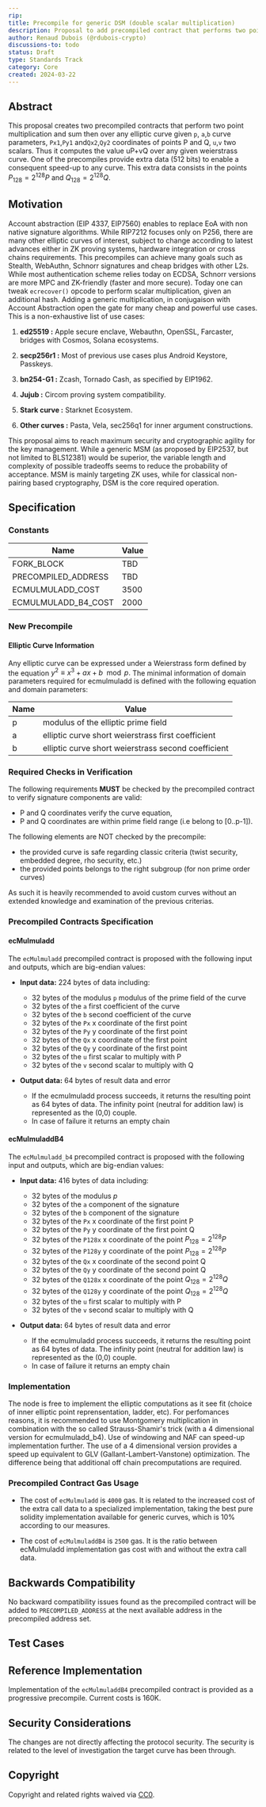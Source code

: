 ```yaml
---
rip: 
title: Precompile for generic DSM (double scalar multiplication)
description: Proposal to add precompiled contract that performs two point multiplication and an addition over any elliptic curve.
author: Renaud Dubois (@rdubois-crypto)
discussions-to: todo
status: Draft
type: Standards Track
category: Core
created: 2024-03-22
---
```


## Abstract

This proposal creates two precompiled contracts that perform two point multiplication and sum then over any elliptic curve  given `p`, `a`,`b` curve parameters,   `Px1`,`Py1` and`Qx2`,`Qy2` coordinates of points  P and Q, `u`,`v` two scalars. Thus it computes the value uP+vQ over any given weierstrass curve. One of the precompiles provide extra data (512 bits) to enable a consequent speed-up to any curve. This extra data consists in the points $P_{128}=2^{128}P$ and $Q_{128}=2^{128}Q$.


## Motivation

Account abstraction (EIP 4337, EIP7560) enables to replace EoA with non native signature algorithms. While RIP7212 focuses only on P256, 
there are many other elliptic curves of interest, subject to change according to latest advances either in ZK proving systems, hardware integration or cross chains requirements. This precompiles can achieve many goals such as Stealth, WebAuthn, Schnorr signatures and cheap bridges with other L2s. While most authentication scheme relies today on ECDSA, Schnorr versions are more MPC and ZK-friendly (faster and more secure). Today one can  tweak `ecrecover()` opcode to perform scalar multiplication, given an additional hash. Adding a generic multiplication, in conjugaison with Account Abstraction open the gate for many cheap and powerful use cases. This is a non-exhaustive list of use cases:

1. **ed25519 :** Apple secure enclave,  Webauthn, OpenSSL, Farcaster, bridges with Cosmos, Solana ecosystems.

2. **secp256r1 :** Most of previous use cases plus Android Keystore, Passkeys.

3. **bn254-G1 :** Zcash, Tornado Cash, as specified by EIP1962.

4. **Jujub :** Circom proving system compatibility.

5. **Stark curve :** Starknet Ecosystem.

6. **Other curves :** Pasta, Vela, sec256q1 for inner argument constructions.


This proposal aims to reach maximum security and cryptographic agility for the key management. 
While a generic MSM (as proposed by EIP2537, but not limited to BLS12381) would be superior, the variable length and complexity of possible tradeoffs seems to reduce the probability of acceptance. MSM is mainly targeting ZK uses, while for classical non-pairing based cryptography, DSM is the core required operation.


## Specification

### Constants

| Name                  | Value                                                                           |
|-----------------------|---------------------------------------------------------------------------------|
| FORK_BLOCK            | 	TBD             
| PRECOMPILED_ADDRESS            | 	TBD           
| ECMULMULADD_COST            |  3500
| ECMULMULADD_B4_COST            |  2000
                                                                               
### New Precompile
#### Elliptic Curve Information

Any elliptic curve can be expressed under a Weierstrass form defined by the equation $y^2 ≡ x^3 + ax + b \mod p.$ The minimal information of domain parameters required for ecmulmuladd is defined with the following equation and domain parameters:


| Name                       | Value                                                                        |
|----------------------------|------------------------------------------------------------------------------|
| p                     | modulus of the elliptic prime field                     |
| a                      |elliptic curve short weierstrass first coefficient                          |
| b                  | elliptic curve short weierstrass second coefficient |





### Required Checks in Verification

The following requirements **MUST** be checked by the precompiled contract to verify signature components are valid:
- P and Q coordinates verify the curve equation,
- P and Q coordinates are within prime field range (i.e belong to [0..p-1]).
 
The following elements are NOT checked by the precompile:
 - the provided curve is safe regarding classic criteria (twist security, embedded degree, rho security, etc.)
 - the provided points belongs to the right subgroup (for non prime order curves)


As such it is heavily recommended to avoid custom curves without an extended knowledge and examination of the previous criterias.

### Precompiled Contracts Specification
#### ecMulmuladd
The `ecMulmuladd` precompiled contract is proposed with the following input and outputs, which are big-endian values:

- **Input data:** 224 bytes of data including:
    - 32 bytes of the modulus `p` modulus of the prime field of the curve
    - 32 bytes of the `a` first coefficient of the curve
    - 32 bytes of the `b` second coefficient of the curve
    - 32 bytes of the `Px` x coordinate of the first point
    - 32 bytes of the `Py` y coordinate of the first point
    - 32 bytes of the `Qx` x coordinate of the first point
    - 32 bytes of the `Qy` y coordinate of the first point
    - 32 bytes of the `u` first scalar to multiply with P
    - 32 bytes of the `v` second scalar to multiply with Q
   

- **Output data:** 64 bytes of result data and error
    - If the ecmulmuladd process succeeds, it returns the resulting point as 64 bytes of data. The infinity point (neutral for addition law) is represented as the (0,0) couple.
    - In case of failure it returns an empty chain

#### ecMulmuladdB4

The `ecMulmuladd_b4` precompiled contract is proposed with the following input and outputs, which are big-endian values:

- **Input data:** 416 bytes of data including:
    - 32 bytes of the modulus $p$
    - 32 bytes of the `a` component of the signature
    - 32 bytes of the `b` component of the signature
    - 32 bytes of the `Px` x coordinate of the first point P
    - 32 bytes of the `Py` y coordinate of the first point Q
    - 32 bytes of the `P128x` x coordinate of the point $P_{128}=2^{128}P$  
    - 32 bytes of the `P128y` y coordinate of the point  $P_{128}=2^{128}P$  
    - 32 bytes of the `Qx` x coordinate of the second point Q
    - 32 bytes of the `Qy` y coordinate of the second point Q  
    - 32 bytes of the `Q128x` x coordinate of the point $Q_{128}=2^{128}Q$  
    - 32 bytes of the `Q128y` y coordinate of the point  $Q_{128}=2^{128}Q$  
    - 32 bytes of the `u` first scalar to multiply with P
    - 32 bytes of the `v` second scalar to multiply with Q
   


- **Output data:** 64 bytes of result data and error
    - If the ecmulmuladd process succeeds, it returns the resulting point as 64 bytes of data. The infinity point (neutral for addition law) is represented as the (0,0) couple.
    - In case of failure it returns an empty chain

### Implementation 

The node is free to implement the elliptic computations as it see fit (choice of inner elliptic point reprensentation, ladder, etc). For perfomances reasons, it is recommended to use Montgomery multiplication in combination with the so called Strauss-Shamir's trick (with a 4 dimensional version for ecmulmuladd_b4). Use of windowing and NAF can speed-up implementation further. The use of a 4 dimensional version provides a speed up equivalent to GLV (Gallant-Lambert-Vanstone) optimization. The difference being that additional off chain precomputations are required.


### Precompiled Contract Gas Usage

- The cost of `ecMulmuladd` is `4000` gas. It is related to the increased cost of the extra call data to a specialized implementation, taking the best pure solidity implementation available for generic curves, which is 10% according to our measures.

- The cost of `ecMulmuladdB4` is `2500` gas. It is the ratio between ecMulmuladd implementation gas cost with and without the extra call data.
               

## Backwards Compatibility

No backward compatibility issues found as the precompiled contract will be added to `PRECOMPILED_ADDRESS` at the next available address in the precompiled address set.

## Test Cases

## Reference Implementation

Implementation of the `ecMulmuladdB4` precompiled contract is provided as a progressive precompile. Current costs is 160K. 

## Security Considerations

The changes are not directly affecting the protocol security. The security is related to the level of investigation the target curve has been through.


## Copyright

Copyright and related rights waived via [CC0](../LICENSE.md).
